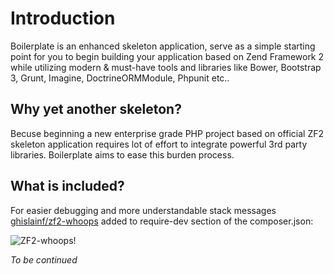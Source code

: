 # Introduction
Boilerplate is an enhanced skeleton application, serve as a simple starting point for you to begin building your application based on Zend Framework 2 while utilizing modern & must-have tools and libraries like Bower, Bootstrap 3, Grunt, Imagine, DoctrineORMModule, Phpunit etc..

## Why yet another skeleton?
Becuse beginning a new enterprise grade PHP project based on official ZF2 skeleton application requires lot of effort to integrate powerful 3rd party libraries. Boilerplate aims to ease this burden process.

## What is included?
For easier debugging and more understandable stack messages [ghislainf/zf2-whoops](https://github.com/ghislainf/zf2-whoops) added to require-dev section of the composer.json:

![ZF2-whoops!](/data/docs/img/)

_To be continued_